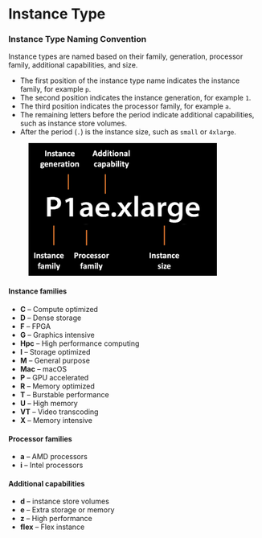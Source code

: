 # Instance Type

### Instance Type Naming Convention <a href="#instance-type-names" id="instance-type-names"></a>

Instance types are named based on their family, generation, processor family, additional capabilities, and size.

* The first position of the instance type name indicates the instance family, for example `p`.&#x20;
* The second position indicates the instance generation, for example `1`.&#x20;
* The third position indicates the processor family, for example `a`.&#x20;
* The remaining letters before the period indicate additional capabilities, such as instance store volumes.&#x20;
* After the period (`.`) is the instance size, such as `small` or `4xlarge`.



<figure><img src="../../.gitbook/assets/image (6).png" alt="" width="375"><figcaption></figcaption></figure>

#### **Instance families**

* **C** – Compute optimized
* **D** – Dense storage
* **F** – FPGA
* **G** – Graphics intensive
* **Hpc** – High performance computing
* **I** – Storage optimized
* **M** – General purpose
* **Mac** – macOS
* **P** – GPU accelerated
* **R** – Memory optimized
* **T** – Burstable performance
* **U** – High memory
* **VT** – Video transcoding
* **X** – Memory intensive

#### **Processor families**

* **a** – AMD processors
* **i** – Intel processors

#### **Additional capabilities**

* **d** – instance store volumes
* **e** – Extra storage or memory
* **z** – High performance
* **flex** – Flex instance
